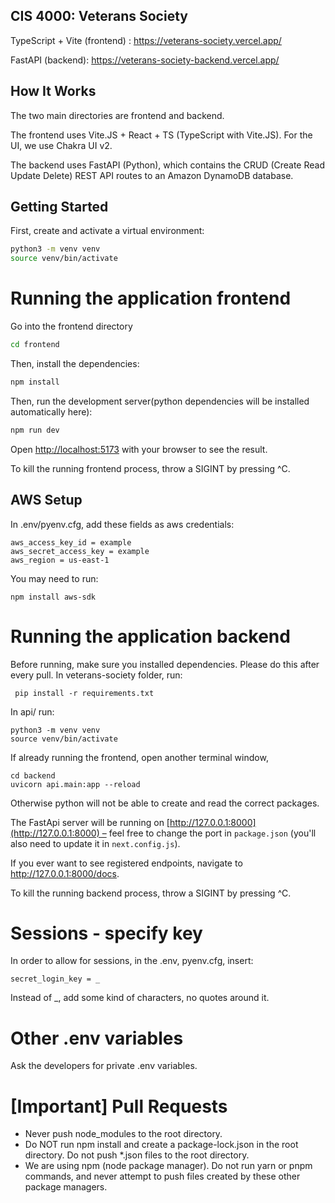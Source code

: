 ## CIS 4000: Veterans Society

TypeScript + Vite (frontend) : https://veterans-society.vercel.app/


FastAPI (backend): https://veterans-society-backend.vercel.app/


## How It Works

The two main directories are frontend and backend.

The frontend uses Vite.JS + React + TS (TypeScript with Vite.JS). For the UI, we use Chakra UI v2.

The backend uses FastAPI (Python), which contains the CRUD (Create Read Update Delete) REST API routes to an Amazon DynamoDB database.


## Getting Started

First, create and activate a virtual environment:

```bash
python3 -m venv venv
source venv/bin/activate
```
# Running the application frontend

Go into the frontend directory
```bash
cd frontend
```

Then, install the dependencies:

```bash
npm install
```

Then, run the development server(python dependencies will be installed automatically here):

```bash
npm run dev
```

Open [http://localhost:5173](http://localhost:5173) with your browser to see the result.

To kill the running frontend process, throw a SIGINT by pressing ^C.

## AWS Setup
In .env/pyenv.cfg, add these fields as aws credentials:
```
aws_access_key_id = example
aws_secret_access_key = example
aws_region = us-east-1
```

You may need to run: 
```
npm install aws-sdk
```

# Running the application backend
Before running, make sure you installed dependencies. Please do this after every pull. In veterans-society folder, run:
```
 pip install -r requirements.txt
```
In api/ run:
```
python3 -m venv venv
source venv/bin/activate
```

If already running the frontend, open another terminal window,
```
cd backend
uvicorn api.main:app --reload   
```
Otherwise python will not be able to create and read the correct packages.

The FastApi server will be running on [http://127.0.0.1:8000](http://127.0.0.1:8000) – feel free to change the port in `package.json` (you'll also need to update it in `next.config.js`).

If you ever want to see registered endpoints, navigate to http://127.0.0.1:8000/docs.

To kill the running backend process, throw a SIGINT by pressing ^C.


# Sessions - specify key
In order to allow for sessions, in the .env, pyenv.cfg, insert:
```
secret_login_key = _
```
Instead of _, add some kind of characters, no quotes around it.

# Other .env variables
Ask the developers for private .env variables.

# [Important] Pull Requests
- Never push node_modules to the root directory.
- Do NOT run npm install and create a package-lock.json in the root directory. Do not push *.json files to the root directory.
- We are using npm (node package manager). Do not run yarn or pnpm commands, and never attempt to push files created by
these other package managers.
